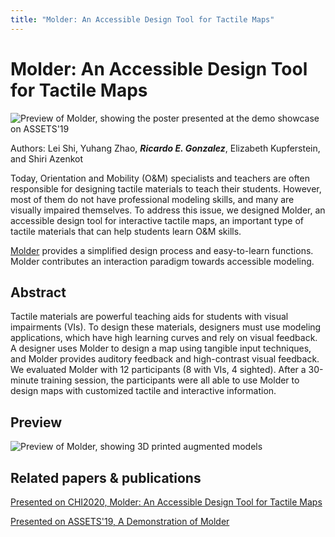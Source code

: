 ```yaml
---
title: "Molder: An Accessible Design Tool for Tactile Maps"
---
```

# Molder: An Accessible Design Tool for Tactile Maps

![Preview of Molder, showing the poster presented at the demo showcase on ASSETS'19]({{site.url}}{{site.baseurl}}/src/assets/img/molder/demo_molder.jpg)

Authors: Lei Shi, Yuhang Zhao, ***Ricardo E. Gonzalez***, Elizabeth Kupferstein, and Shiri Azenkot

Today, Orientation and Mobility (O&M) specialists and teachers are often responsible for designing tactile materials to teach their students. However, most of them do not have professional modeling skills, and many are visually impaired themselves. To address this issue, we designed Molder, an accessible design tool for interactive tactile maps, an important type of tactile materials that can help students learn O&M skills.

[Molder](https://dl.acm.org/doi/10.1145/3313831.3376431) provides a simplified design process and easy-to-learn functions. Molder contributes an interaction paradigm towards accessible modeling.

## Abstract

Tactile materials are powerful teaching aids for students with visual impairments (VIs). To design these materials, designers must use modeling applications, which have high learning curves and rely on visual feedback.  A designer uses Molder to design a map using tangible input techniques, and Molder provides auditory feedback and high-contrast visual feedback. We evaluated Molder with 12 participants (8 with VIs, 4 sighted). After a 30-minute training session, the participants were all able to use Molder to design maps with customized tactile and interactive information.

## Preview
![Preview of Molder, showing 3D printed augmented models]({{site.url}}{{site.baseurl}}/src/assets/img/molder/molder_demo.png)



## Related papers & publications
[Presented on CHI2020, Molder: An Accessible Design Tool for Tactile Maps ](https://dl.acm.org/doi/10.1145/3313831.3376431)

[Presented on ASSETS'19, A Demonstration of Molder](https://dl.acm.org/citation.cfm?id=3354594&dl=ACM&coll=DL)


